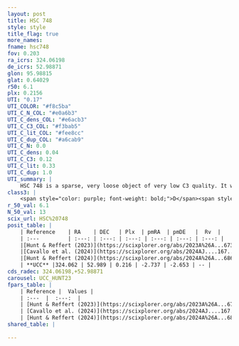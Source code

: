 ```yaml
---
layout: post
title: HSC 748
style: style
title_flag: true
more_names: 
fname: hsc748
fov: 0.203
ra_icrs: 324.06198
de_icrs: 52.98871
glon: 95.98815
glat: 0.64029
r50: 6.1
plx: 0.2156
UTI: "0.17"
UTI_COLOR: "#f8c5ba"
UTI_C_N_COL: "#e0a6b3"
UTI_C_dens_COL: "#e6acb3"
UTI_C_C3_COL: "#f3bab5"
UTI_C_lit_COL: "#fee8cc"
UTI_C_dup_COL: "#a6cab9"
UTI_C_N: 0.0
UTI_C_dens: 0.04
UTI_C_C3: 0.12
UTI_C_lit: 0.33
UTI_C_dup: 1.0
UTI_summary: |
    HSC 748 is a sparse, very loose object of very low C3 quality. It was recently reported in the literature.<br><br><span style="color: #99180f; font-weight: bold;">Warning: </span>contains less than 25 stars with <i>P>0.5</i> estimated.
class3: |
    <span style="color: purple; font-weight: bold;">D</span><span style="color: red; font-weight: bold;">C</span>
r_50_val: 6.1
N_50_val: 13
scix_url: HSC%20748
posit_table: |
    | Reference    | RA    | DEC   | Plx  | pmRA  | pmDE   |  Rv  |
    | :---         | :---: | :---: | :---: | :---: | :---: | :---: |
    |[Hunt & Reffert (2023)](https://scixplorer.org/abs/2023A%26A...673A.114H) | 324.061 | 52.992 | 0.209 | -2.746 | -2.674 | -58.082 |
    |[Cavallo et al. (2024)](https://scixplorer.org/abs/2024AJ....167...12C) | 324.044 | 52.949 | 0.208 | -- | -- | -- |
    |[Hunt & Reffert (2024)](https://scixplorer.org/abs/2024A%26A...686A..42H) | 324.061 | 52.992 | 0.209 | -2.746 | -2.674 | -58.082 |
    | **UCC** |324.062 | 52.989 | 0.216 | -2.737 | -2.653 | -- | 
cds_radec: 324.06198,+52.98871
carousel: UCC_HUNT23
fpars_table: |
    | Reference |  Values |
    | :---  |  :---:  |
    | [Hunt & Reffert (2023)](https://scixplorer.org/abs/2023A%26A...673A.114H) | `AV50=2.824, diffAV50=1.979, MOD50=13.038, logAge50=8.254` |
    | [Cavallo et al. (2024)](https://scixplorer.org/abs/2024AJ....167...12C) | `AV50=2.78, dMod50=14.67, logAge50=8.42, [Fe/H]50=0.38` |
    | [Hunt & Reffert (2024)](https://scixplorer.org/abs/2024A%26A...686A..42H) | `MassJ=184.832` |
shared_table: |
    
---
```


